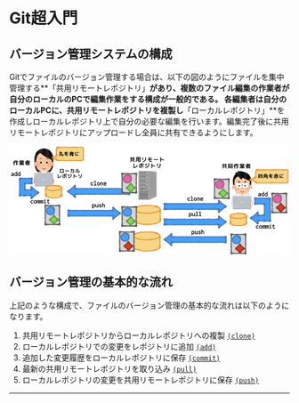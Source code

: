 # Git超入門

## バージョン管理システムの構成

Gitでファイルのバージョン管理する場合は、以下の図のようにファイルを集中管理する**「共用リモートレポジトリ」**があり、複数のファイル編集の作業者が自分のローカルのPCで編集作業をする構成が一般的である。
各編集者は自分のローカルPCに、共用リモートレポジトリを複製し**「ローカルレポジトリ」**を作成しローカルレポジトリ上で自分の必要な編集を行います。編集完了後に共用リモートレポジトリにアップロードし全員に共有できるようにします。

![](img/git-overview.png)


## バージョン管理の基本的な流れ
上記のような構成で、ファイルのバージョン管理の基本的な流れは以下のようになります。

1. 共用リモートレポジトリからローカルレポジトリへの複製 [`(clone)`](git-clone.md)
1. ローカルレポジトリでの変更をレポジトリに追加 [`(add)`](git-add.md)
1. 追加した変更履歴をローカルレポジトリに保存 [`(commit)`](git-commit.md)
1. 最新の共用リモートレポジトリを取り込み [`(pull)`](git-pull.md)
1. ローカルレポジトリの変更を共用リモートレポジトリに保存 [`(push)`](git-push.md)

---
 

